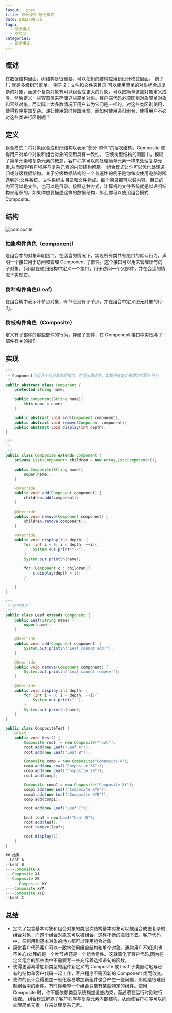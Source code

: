 ```yaml
---
layout: _post
title: 设计模式-组合模式
date: 2022-08-30
tags: 
  - 设计模式
  - 结构型
categories: 
  - 设计模式
---
```


## 概述
在数据结构里面，树结构是很重要，可以把树的结构应用到设计模式里面。
例子 1：就是多级树形菜单。
例子 2：文件和文件夹目录
可以使用简单的对象组合成复杂的对象，而这个复杂对象有可以组合成更大的对象。可以把简单这些对象定义成类，然后定义一些容器类来存储这些简单对象。客户端代码必须区别对象简单对象和容器对象，而实际上大多数情况下用户认为它们是一样的。对这些类区别使用，使得程序更加复杂。递归使用的时候跟麻烦，而如何使用递归组合，使得用户不必对这些类进行区别呢？

## 定义
组合模式：将对象组合成树形结构以表示“部分-整体”的层次结构。Composite 使得用户对单个对象和组合对象的使用具有一致性。
它使树型结构的问题中，模糊了简单元素和复杂元素的概念，客户程序可以向处理简单元素一样来处理复杂元素,从而使得客户程序与复杂元素的内部结构解耦。
组合模式让你可以优化处理递归或分级数据结构。关于分级数据结构的一个普遍性的例子是你每次使用电脑时所遇到的:文件系统。文件系统由目录和文件组成。每个目录都可以装内容。目录的内容可以是文件，也可以是目录。按照这种方式，计算机的文件系统就是以递归结构来组织的。如果你想要描述这样的数据结构，那么你可以使用组合模式 Composite。

## 结构

![composite](composite.png)

### 抽象构件角色（component）

是组合中的对象声明接口，在适当的情况下，实现所有类共有接口的默认行为。声明一个接口用于访问和管理 Component 子部件。这个接口可以用来管理所有的子对象。(可选)在递归结构中定义一个接口，用于访问一个父部件，并在合适的情况下实现它。
### 树叶构件角色(Leaf)
在组合树中表示叶节点对象，叶节点没有子节点，并在组合中定义图元对象的行为。
### 树枝构件角色（Composite）
定义有子部件的那些部件的行为，存储子部件，在 Component 接口中实现与子部件有关的操作。

## 实现
```java
/**
 * Component为组合中的对象声明接口，在适当情况下，实现所有类共有借口的默认行为
 */
public abstract class Component {
    protected String name;

    public Component(String name){
        this.name = name;
    }

    public abstract void add(Component component);
    public abstract void remove(Component component);
    public abstract void display(int depth);
}

/**
 *
 */
public class Composite extends Component {
    private List<Component> children = new ArrayList<Component>();

    public Composite(String name){
        super(name);
    }

    @Override
    public void add(Component component) {
        children.add(component);
    }

    @Override
    public void remove(Component component) {
        children.remove(component);
    }

    @Override
    public void display(int depth) {
        for (int i = 0; i < depth; ++i){
            System.out.print("--");
        }
        System.out.println(name);

        for (Component c : children){
            c.display(depth + 1);
        }

    }
}

/**
 * 叶子节点
 */
public class Leaf extends Component {
    public Leaf(String name) {
        super(name);
    }

    @Override
    public void add(Component component) {
        System.out.println("Leaf cannot add!");
    }

    @Override
    public void remove(Component component) {
        System.out.println("Leaf cannot remove!");
    }

    @Override
    public void display(int depth) {
        for (int i = 0; i < depth; ++i){
            System.out.print("-");
        }
        System.out.println(name);
    }
}

public class CompositeTest {
    @Test
    public void test() {
        Composite root  = new Composite("root");
        root.add(new Leaf("Leaf A"));
        root.add(new Leaf("Leaf B"));

        Composite comp = new Composite("Composite X");
        comp.add(new Leaf("Composite XA"));
        comp.add(new Leaf("Composite XB"));
        root.add(comp);

        Composite comp1 = new Composite("Composite XY");
        comp1.add(new Leaf("Composite XYA"));
        comp1.add(new Leaf("Composite XYB"));
        comp.add(comp1);

        root.add(new Leaf("Leaf C"));

        Leaf leaf = new Leaf("Leaf D");
        root.add(leaf);
        root.remove(leaf);

        root.display(1);
    }
}

## 结果
--Leaf A
--Leaf B
----Composite X
---Composite XA
---Composite XB
------Composite XY
----Composite XYA
----Composite XYB
--Leaf C
```

## 总结
+ 定义了包含基本对象和组合对象的类层次结构基本对象可以被组合成更复杂的组合对象，而这个组合对象又可以被组合，这样不断的递归下去。客户代码中，任何用到基本对象的地方都可以使用组合对象。
+ 简化客户代码客户可以一致地使用组合结构和单个对象。通常用户不知道(也不关心)处理的是一个叶节点还是一个组合组件。这就简化了客户代码,因为在定义组合的那些类中不需要写一些充斥着选择语句的函数。
+ 使得更容易增加新类型的组件新定义的 Composite 或 Leaf 子类自动地与已有的结构和客户代码一起工作，客户程序不需因新的 Component 类而改变。
+ 使你的设计变得更加一般化容易增加新组件也会产生一些问题，那就是很难限制组合中的组件。有时你希望一个组合只能有某些特定的组件。使用 Composite 时，你不能依赖类型系统施加这些约束，而必须在运行时刻进行检查。
组合模式解耦了客户程序与复杂元素内部结构，从而使客户程序可以向处理简单元素一样来处理复杂元素。